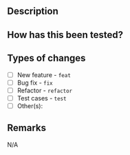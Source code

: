 <!-- Please fill in below sections, include details as much as possible -->
<!-- Leave "N/A" to any non-applicable sections instead of leaving them blank -->

## Description
<!---- Describe your changes in detail ---->


## How has this been tested?
<!---- Please describe in detail how you tested your changes ---->


## Types of changes
<!---- Put an `x` in the box that apply ---->
- [ ] New feature - `feat`
- [ ] Bug fix - `fix`
- [ ] Refactor - `refactor`
- [ ] Test cases - `test`
- [ ] Other(s): <!-- Fill the type of changes here -->

## Remarks
<!---- Leave your remarks if applicable ---->
N/A
